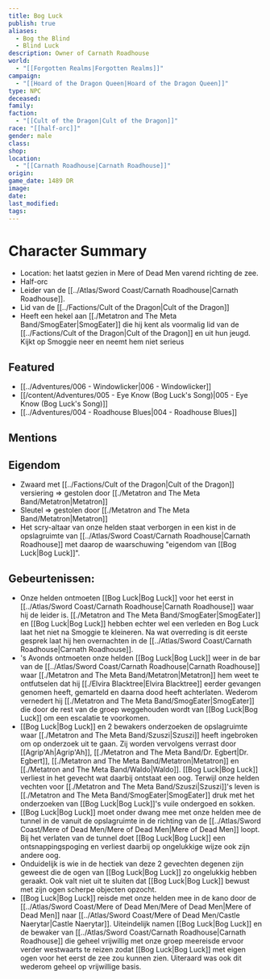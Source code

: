 ```yaml
---
title: Bog Luck
publish: true
aliases:
  - Bog the Blind
  - Blind Luck
description: Owner of Carnath Roadhouse
world:
  - "[[Forgotten Realms|Forgotten Realms]]"
campaign:
  - "[[Hoard of the Dragon Queen|Hoard of the Dragon Queen]]"
type: NPC
deceased: 
family: 
faction:
  - "[[Cult of the Dragon|Cult of the Dragon]]"
race: "[[half-orc]]"
gender: male
class: 
shop: 
location:
  - "[[Carnath Roadhouse|Carnath Roadhouse]]"
origin: 
game_date: 1489 DR
image: 
date: 
last_modified: 
tags: 
---
```

# Character Summary
- Location: het laatst gezien in Mere of Dead Men varend richting de zee.
- Half-orc
- Leider van de [[../Atlas/Sword Coast/Carnath Roadhouse|Carnath Roadhouse]]. 
- Lid van de [[../Factions/Cult of the Dragon|Cult of the Dragon]]
- Heeft een hekel aan [[./Metatron and The Meta Band/SmogEater|SmogEater]] die hij kent als voormalig lid van de [[../Factions/Cult of the Dragon|Cult of the Dragon]] en uit hun jeugd. Kijkt op Smoggie neer en neemt hem niet serieus
## Featured
- [[../Adventures/006 - Windowlicker|006 - Windowlicker]]
- [[/content/Adventures/005 - Eye Know (Bog Luck's Song)|005 - Eye Know (Bog Luck's Song)]]
- [[../Adventures/004 - Roadhouse Blues|004 - Roadhouse Blues]]

## Mentions

## Eigendom
- Zwaard met [[../Factions/Cult of the Dragon|Cult of the Dragon]] versiering => gestolen door [[./Metatron and The Meta Band/Metatron|Metatron]]
- Sleutel => gestolen door [[./Metatron and The Meta Band/Metatron|Metatron]]
- Het scry-altaar van onze helden staat verborgen in een kist in de opslagruimte van [[../Atlas/Sword Coast/Carnath Roadhouse|Carnath Roadhouse]] met daarop de waarschuwing "eigendom van [[Bog Luck|Bog Luck]]".

## Gebeurtenissen:
- Onze helden ontmoeten [[Bog Luck|Bog Luck]] voor het eerst in [[../Atlas/Sword Coast/Carnath Roadhouse|Carnath Roadhouse]] waar hij de leider is. [[./Metatron and The Meta Band/SmogEater|SmogEater]] en [[Bog Luck|Bog Luck]] hebben echter wel een verleden en Bog Luck laat het niet na Smoggie te kleineren. Na wat overreding is dit eerste gesprek laat hij hen overnachten in de [[../Atlas/Sword Coast/Carnath Roadhouse|Carnath Roadhouse]].
- 's Avonds ontmoeten onze helden [[Bog Luck|Bog Luck]] weer in de bar van de [[../Atlas/Sword Coast/Carnath Roadhouse|Carnath Roadhouse]] waar [[./Metatron and The Meta Band/Metatron|Metatron]] hem weet te ontfutselen dat hij [[./Elvira Blacktree|Elvira Blacktree]] eerder gevangen genomen heeft, gemarteld en daarna dood heeft achterlaten. Wederom vernedert hij [[./Metatron and The Meta Band/SmogEater|SmogEater]] die door de rest van de groep weggehouden wordt van [[Bog Luck|Bog Luck]] om een escalatie te voorkomen.
- [[Bog Luck|Bog Luck]] en 2 bewakers onderzoeken de opslagruimte waar [[./Metatron and The Meta Band/Szuszi|Szuszi]] heeft ingebroken om op onderzoek uit te gaan. Zij worden vervolgens verrast door [[Agrip'Ah|Agrip'Ah]], [[./Metatron and The Meta Band/Dr. Egbert|Dr. Egbert]], [[./Metatron and The Meta Band/Metatron|Metatron]] en [[./Metatron and The Meta Band/Waldo|Waldo]]. [[Bog Luck|Bog Luck]] verliest in het gevecht wat daarbij ontstaat een oog. Terwijl onze helden vechten voor [[./Metatron and The Meta Band/Szuszi|Szuszi]]'s leven is [[./Metatron and The Meta Band/SmogEater|SmogEater]] druk met het onderzoeken van [[Bog Luck|Bog Luck]]'s vuile ondergoed en sokken. 
- [[Bog Luck|Bog Luck]] moet onder dwang mee met onze helden mee de tunnel in de vanuit de opslagruimte in de richting van de [[../Atlas/Sword Coast/Mere of Dead Men/Mere of Dead Men|Mere of Dead Men]] loopt. Bij het verlaten van de tunnel doet [[Bog Luck|Bog Luck]] een ontsnappingspoging en verliest daarbij op ongelukkige wijze ook zijn andere oog.
- Onduidelijk is wie in de hectiek van deze 2 gevechten degenen zijn geweest die de ogen van [[Bog Luck|Bog Luck]] zo ongelukkig hebben geraakt. Ook valt niet uit te sluiten dat [[Bog Luck|Bog Luck]] bewust met zijn ogen scherpe objecten opzocht. 
- [[Bog Luck|Bog Luck]] reisde met onze helden mee in de kano door de [[../Atlas/Sword Coast/Mere of Dead Men/Mere of Dead Men|Mere of Dead Men]] naar [[../Atlas/Sword Coast/Mere of Dead Men/Castle Naerytar|Castle Naerytar]]. Uiteindelijk namen [[Bog Luck|Bog Luck]] en de bewaker van [[../Atlas/Sword Coast/Carnath Roadhouse|Carnath Roadhouse]] die geheel vrijwillig met onze groep meereisde ervoor verder westwaarts te reizen zodat [[Bog Luck|Bog Luck]] met eigen ogen voor het eerst de zee zou kunnen zien. Uiteraard was ook dit wederom geheel op vrijwillige basis.

